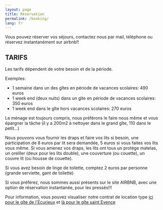 ```yaml
---
layout: page
title: Réservation
permalink: /booking/
lang: fr
---
```



Vous pouvez réserver vos séjours, contactez nous par mail, téléphone ou réservez instantanément sur airbnb!!

<!--

Disponibilités:
--------------

<iframe src="https://calendar.google.com/calendar/embed?src=bocv0hl2pp4ahr2qonpcfnt7u0%40group.calendar.google.com&ctz=Europe%2FParis" style="border: 0" width="700" height="600" frameborder="0" scrolling="no"></iframe>

<br>

<iframe src="https://calendar.google.com/calendar/embed?src=d32cgtqemgtq4d5qfj8heat4rk%40group.calendar.google.com&ctz=Europe%2FParis" style="border: 0" width="700" height="600" frameborder="0" scrolling="no"></iframe>

-->

TARIFS
--------------------

Les tarifs dépendent de votre besoin et de la période.

Exemples:

- 1 semaine dans un des gîtes en période de vacances scolaires: 490 euros
- 1 week end (deux nuits) dans un  gîte en période de vacances scolaires: 350 euros
- 1 week end dans le gîte hors vacances scolaires: 270 euros



Le ménage est toujours compris, nous préférons le faire nous même et vous épargner la tâche (il y a 200m2 à nettoyer dans le grand gîte, 110 dans le petit...)

Nous pouvons vous fournir les draps et faire vos lits si besoin, une participation de 8 euros par lit sera demandée, 5 euros si vous faites vos lits vous même. Si vous amenez vos draps, les lits ont tous un protége matelas, un oreiller (deux pour les lits double), une couverture (ou couette), un couvre lit (ou housse de couette).

Si vous avez besoin de linge de toilette, comptez 2 euros par personne (grande serviette, gant de toilette)


<!--

<iframe src="https://meuse-ecurieux.tourisme-booking.com/fr/4058/956-fp.html

?iframe=true&fiche_direct=true" width="100%" height="700" ></iframe>

-->


<!--
Pour consulter nos disponibilités, voici le lien à suivre:
<iframe src="https://meuse.tourisme-booking.com/fr/evres/gite-de-l-ecurieux-902-fp.html?iframe=true&fiche_direct=true" width="100%" height="700" ></iframe>. 
-->

Si vous préférez, nous sommes aussi présents sur le site AIRBNB, avec une option de réservation instantanée, pour les pressés!!!

Pour information, vous pouvez visualiser notre contrat de location type 
<a href="/contrat/contratGrandGite.pdf" target="_blank">ici pour le gîte de l'Ecurieux</a>
 et 
<a href="/contrat/contratPetitGite.pdf" target="_blank"> là pour le gîte saint Evence</a>




